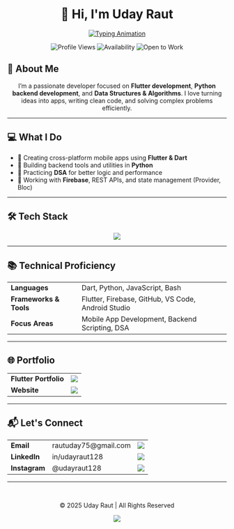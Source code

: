 <div align="center">

  <!-- Permanent Name Header -->
  <h1>👋 Hi, I'm <strong>Uday Raut</strong></h1>

  <!-- Typing Animation for Roles Only -->
  <a href="https://git.io/typing-svg">
    <img src="https://readme-typing-svg.demolab.com?font=Fira+Code&weight=700&size=24&duration=3500&pause=1000&color=22D3EE&background=0D111700&center=true&vCenter=true&width=450&lines=Flutter+Developer;Python+Developer;DSA+Enthusiast;Open+Source+Contributor" alt="Typing Animation">
  </a>

  <!-- Badges -->
  <p>
    <img src="https://komarev.com/ghpvc/?username=udayraut128&label=Profile+Views&color=0e75b6&style=flat" alt="Profile Views">
    <img src="https://img.shields.io/badge/Status-Open%20to%20Collaboration-brightgreen" alt="Availability">
    <img src="https://img.shields.io/badge/Open%20to%20Work-Yes-success" alt="Open to Work">
  </p>

</div>

## 🎯 About Me
<div align="center">
  <p>I’m a passionate developer focused on <strong>Flutter development</strong>, <strong>Python backend development</strong>, and <strong>Data Structures & Algorithms</strong>. I love turning ideas into apps, writing clean code, and solving complex problems efficiently.</p>
</div>

---

## 💻 What I Do
<div align="center">
  <ul align="left">
    <li>📱 Creating cross-platform mobile apps using <strong>Flutter & Dart</strong></li>
    <li>🐍 Building backend tools and utilities in <strong>Python</strong></li>
    <li>🧠 Practicing <strong>DSA</strong> for better logic and performance</li>
    <li>🔌 Working with <strong>Firebase</strong>, REST APIs, and state management (Provider, Bloc)</li>
  </ul>
</div>

---

## 🛠 Tech Stack
<div align="center">
  <img src="https://skillicons.dev/icons?i=dart,flutter,python,js,bash,firebase,github,vscode,androidstudio&perline=6" />
</div>

---

## 📚 Technical Proficiency
<table align="center">
  <tr>
    <td><strong>Languages</strong></td>
    <td>Dart, Python, JavaScript, Bash</td>
  </tr>
  <tr>
    <td><strong>Frameworks & Tools</strong></td>
    <td>Flutter, Firebase, GitHub, VS Code, Android Studio</td>
  </tr>
  <tr>
    <td><strong>Focus Areas</strong></td>
    <td>Mobile App Development, Backend Scripting, DSA</td>
  </tr>
</table>

---

## 🌐 Portfolio
<div align="center">
  <table>
    <tr>
      <td><strong>Flutter Portfolio</strong></td>
      <td><a href="https://udayraut128.github.io/My-Portfolio/"><img src="https://img.shields.io/badge/View-blue?style=flat-square"></a></td>
    </tr>
    <tr>
      <td><strong>Website</strong></td>
      <td><a href="https://hackerbytez.com"><img src="https://img.shields.io/badge/HackerBytez-Visit-success?style=flat-square"></a></td>
    </tr>
  </table>
</div>

---

## 📬 Let's Connect
<div align="center">
  <table>
    <tr>
      <td><strong>Email</strong></td>
      <td>rautuday75@gmail.com</td>
      <td><a href="mailto:rautuday75@gmail.com"><img src="https://img.shields.io/badge/Email-Send-red?style=flat-square&logo=gmail"></a></td>
    </tr>
    <tr>
      <td><strong>LinkedIn</strong></td>
      <td>in/udayraut128</td>
      <td><a href="https://linkedin.com/in/udayraut128"><img src="https://img.shields.io/badge/LinkedIn-Connect-blue?style=flat-square&logo=linkedin"></a></td>
    </tr>
    <tr>
      <td><strong>Instagram</strong></td>
      <td>@udayraut128</td>
      <td><a href="https://www.instagram.com/udayraut128"><img src="https://img.shields.io/badge/Instagram-Follow-E4405F?style=flat-square&logo=instagram"></a></td>
    </tr>
  </table>
</div>

---

<div align="center">
  <br>
  <p>© 2025 Uday Raut | All Rights Reserved</p>
  <img src="https://capsule-render.vercel.app/api?type=waving&color=gradient&height=60&section=footer">
</div>
